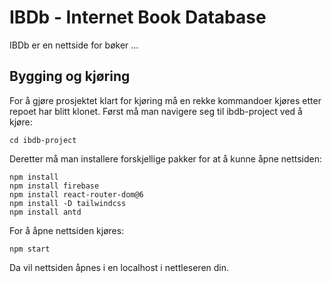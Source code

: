 # IBDb - Internet Book Database

IBDb er en nettside for bøker ... 

## Bygging og kjøring

For å gjøre prosjektet klart for kjøring må en rekke kommandoer kjøres etter repoet har blitt klonet. Først må man navigere seg til ibdb-project ved å kjøre:
```
cd ibdb-project
```

Deretter må man installere forskjellige pakker for at å kunne åpne nettsiden:
```
npm install
npm install firebase
npm install react-router-dom@6
npm install -D tailwindcss
npm install antd
```

For å åpne nettsiden kjøres:
```
npm start
```
Da vil nettsiden åpnes i en localhost i nettleseren din.
